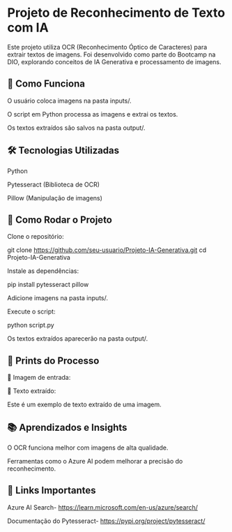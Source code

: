 
# Projeto de Reconhecimento de Texto com IA

Este projeto utiliza OCR (Reconhecimento Óptico de Caracteres) para extrair textos de imagens. Foi desenvolvido como parte do Bootcamp na DIO, explorando conceitos de IA Generativa e processamento de imagens.


## 🚀 Como Funciona

O usuário coloca imagens na pasta inputs/.

O script em Python processa as imagens e extrai os textos.

Os textos extraídos são salvos na pasta output/.
## 🛠️ Tecnologias Utilizadas

Python

Pytesseract (Biblioteca de OCR)

Pillow (Manipulação de imagens)
## 📌 Como Rodar o Projeto

Clone o repositório:

git clone https://github.com/seu-usuario/Projeto-IA-Generativa.git
cd Projeto-IA-Generativa

Instale as dependências:

pip install pytesseract pillow

Adicione imagens na pasta inputs/.

Execute o script:

python script.py

Os textos extraídos aparecerão na pasta output/.
## 📸 Prints do Processo

🔹 Imagem de entrada:


🔹 Texto extraído:

Este é um exemplo de texto extraído de uma imagem.
## 📚 Aprendizados e Insights

O OCR funciona melhor com imagens de alta qualidade.

Ferramentas como o Azure AI podem melhorar a precisão do reconhecimento.
## 🔗 Links Importantes

Azure AI Search-
https://learn.microsoft.com/en-us/azure/search/

Documentação do Pytesseract-
https://pypi.org/project/pytesseract/
